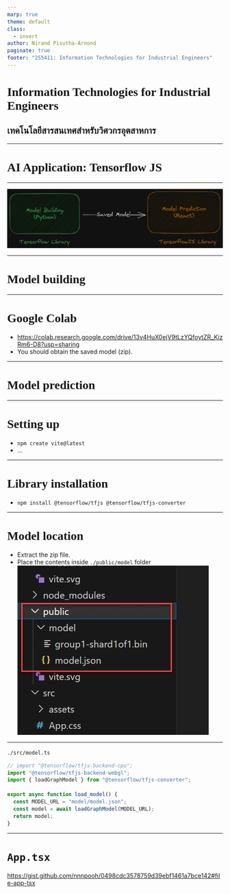 ```yaml
---
marp: true
theme: default
class:
  - invert
author: Nirand Pisutha-Arnond
paginate: true
footer: "255411: Information Technologies for Industrial Engineers"
---
```


<style>
@import url('https://fonts.googleapis.com/css2?family=Prompt:ital,wght@0,100;0,300;0,400;0,700;1,100;1,300;1,400;1,700&display=swap');

    :root {
    font-family: Prompt;
    --hl-color: #D57E7E;
}
h1 {
  font-family: Prompt
}
</style>

# Information Technologies for Industrial Engineers

## เทคโนโลยีสารสนเทศสำหรับวิศวกรอุตสาหการ

---

# AI Application: Tensorflow JS

---

![](./img/overview.png)

---

# Model building

---

# Google Colab

- https://colab.research.google.com/drive/13v4HuX0ejV9tLzYQfoytZR_KizRm6-D8?usp=sharing
- You should obtain the saved model (zip).

---

# Model prediction

---

# Setting up

- `npm create vite@latest`
- ...

---

# Library installation

- `npm install @tensorflow/tfjs @tensorflow/tfjs-converter`

---

# Model location

- Extract the zip file.
- Place the contents inside `./public/model` folder
  ![bg right:30% contain](./img/model_folder.jpg)

---

`./src/model.ts`

```ts
// import "@tensorflow/tfjs-backend-cpu";
import "@tensorflow/tfjs-backend-webgl";
import { loadGraphModel } from "@tensorflow/tfjs-converter";

export async function load_model() {
  const MODEL_URL = "model/model.json";
  const model = await loadGraphModel(MODEL_URL);
  return model;
}
```

---

# `App.tsx`

https://gist.github.com/nnnpooh/0498cdc3578759d39ebf1461a7bce142#file-app-tsx
